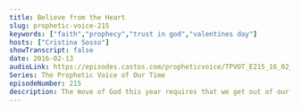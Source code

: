 ```yaml
---
title: Believe from the Heart
slug: prophetic-voice-215
keywords: ["faith","prophecy","trust in god","valentines day"]
hosts: ["Cristina Sosso"]
showTranscript: false
date: 2016-02-13
audioLink: https://episodes.castos.com/propheticvoice/TPVOT_E215_16_02_13-14_Believe_from_the_Heart.mp3
Series: The Prophetic Voice of Our Time
episodeNumber: 215
description: The move of God this year requires that we get out of our comfort zone, put aside our own expectations and ideas, and believe God from the heart.
---
```

